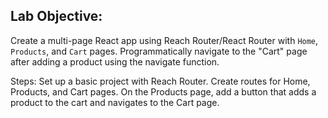 ## Lab Objective:
Create a multi-page React app using Reach Router/React Router with `Home`, `Products`, and `Cart` pages. Programmatically navigate to the "Cart" page after adding a product using the navigate function.

Steps:
Set up a basic project with Reach Router. Create routes for Home, Products, and Cart pages. On the Products page, add a button that adds a product to the cart and navigates to the Cart page.




